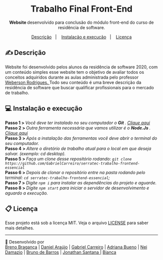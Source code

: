 <h1 align="center"> Trabalho Final Front-End </h1>
<p align="center"> <strong> Website </strong> desenvolvido para conclusão do módulo front-end do curso de residência de software. </p>


<p align="center">
  <a href="#-descrição">Descrição</a>&nbsp;&nbsp;&nbsp;|&nbsp;&nbsp;&nbsp;
  <a href="#-instalação-e-execução">Instalação e execução</a>&nbsp;&nbsp;&nbsp;|&nbsp;&nbsp;&nbsp;
  <a href="#memo-licença">Licença</a>
</p>
 
## ✍ Descrição

 Website foi desenvolvido pelos alunos da residência de software 2020, com um conteúdo simples esse website tem o objetivo de avaliar
 todos os conceitos adquiridos durante as aulas administrada pelo professor <a href="https://github.com/WebersonRodrigues">Weberson Rodrigues. </a> 
 Todo seu conteúdo é uma breve descrição da residência de software que buscar qualificar profissionais para o mercado de trabalho. 

 ## 💻 Instalação e execução
 
<strong> Passo 1 > </strong> <i> Você deve ter instalado no seu computador o <strong> Git  </strong>. <a href="https://git-scm.com/"> Clique aqui </a></i><br>
<strong> Passo 2 > </strong> <i> Outra ferramenta necessária que vamos utilizar é o <strong> Node.Js </strong>. <a href="https://nodejs.org/en/"> Clique aqui </a></i><br>
<strong> Passo 3 > </strong> <i> Após a instalação das ferramentas você deve abrir o terminal do seu computador. </i><br>
<strong> Passo 4 > </strong> <i> Altere o diretório de trabalho atual para o local em que deseja salvar. (exemplo: cd desktop).</i><br>
<strong> Passo 5 > </strong> <i> Faça um clone desse repositório rodando: `git clone https://github.com/GabrielCarreiro/serratec-trabalho-frontend-essencial`</i><br>
<strong> Passo 6 > </strong> <i> Depois de clonar o repositório entre na pasta rodando pelo terminal: `cd serratec-trabalho-frontend-essencial`; </i><br>
<strong> Passo 7 > </strong> <i> Digite `npm i` para instalar as dependências do projeto e aguarde. </i><br>
<strong> Passo 8 > </strong> <i> Digite `npm start` para iniciar o servidor de desenvolvimento e aguardo a execução.</i><br>

## 📋 Licença

Esse projeto está sob a licença MIT. Veja o arquivo [LICENSE](LICENSE.md) para saber mais detalhes.

---
🧰 Desenvolvido por <br> <a href="https://github.com/h-krank">Breno Bragança</a> |
<a href="https://github.com/DanielNNF">Daniel Araújo</a> |
<a href="https://github.com/GabrielCarreiro">Gabriel Carreiro</a> |
<a href="https://github.com/AdrianaBD">Adriana Bueno</a> |
<a href="https://github.com/Neidamazio"> Nei Damazio</a> |
<a href="https://github.com/brunoBarGon"> Bruno de Barros</a> |
<a href="https://github.com/nogueira-jonathan"> Jonathan Santana </a> |
<a href="https://github.com/Bibiper"> Bianca </a>


